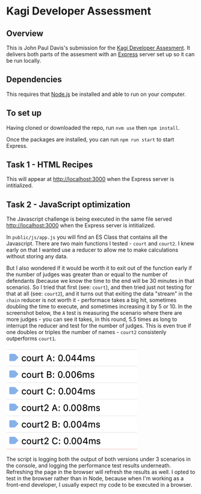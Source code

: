 #  Kagi Developer Assessment

## Overview

This is John Paul Davis's submission for the [Kagi Developer Assesment](https://gist.github.com/jacobwinters/6d0cabf12f12c0372639aecf00867482). It delivers both parts of the assesment with an [Express](https://expressjs.com) server set up so it can be run locally.

## Dependencies

This requires that [Node.js](https://nodejs.org/en) be installed and able to run on your computer.

## To set up

Having cloned or downloaded the repo, run `nvm use` then `npm install`.

Once the packages are installed, you can run `npm run start` to start Express.


## Task 1 - HTML Recipes

This will appear at [http://localhost:3000](http://localhost:3000) when the Express server is intitialized.

## Task 2 - JavaScript optimization

The Javascript challenge is being executed in the same file served [http://localhost:3000](http://localhost:3000) when the Express server is intitialized. 

In `public/js/app.js` you will find an ES Class that contains all the Javascript. There are two main functions I tested - `court` and `court2`. I knew early on that I wanted use a reducer to allow me to make calculations without storing any data. 

But I also wondered if it would be worth it to exit out of the function early if the number of judges was greater than or equal to the number of defendants (because we know the time to the end will be 30 minutes in that scenario). So I tried that first (see: `court`), and then tried just not testing for that at all (see: `court2`), and it turns out that exiting the data "stream" in the `chain` reducer is not worth it - performace takes a big hit, sometimes doubling the time to execute, and sometimes increasing it by 5 or 10. In the screenshot below, the `A` test is measuring the scenario where there are more judges - you can see it takes, in this round, 5.5 times as long to interrupt the reducer and test for the number of judges. This is even true if one doubles or triples the number of names - `court2` consistenly outperforms `court1`.

![](consolelog.png)

The script is logging both the output of both versions under 3 scenarios in the console, and logging the performance test results underneath. Refreshing the page in the browser will refresh the results as well. I opted to test in the browser rather than in Node, because when I'm working as a front-end developer, I usually expect my code to be executed in a browser.



